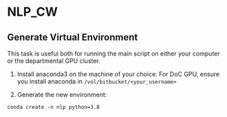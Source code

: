 # NLP_CW

## Generate Virtual Environment
This task is useful both for running the main script on either your computer or the departmental GPU cluster.

1. Install anaconda3 on the machine of your choice.
For DoC GPU, ensure you install anaconda in `/vol/bitbucket/<your_username>`

2. Generate the new environment:

`conda create -n nlp python=3.8`
